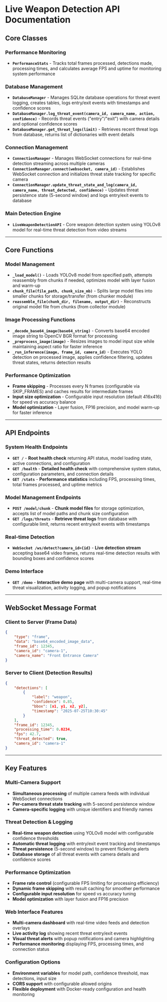 # Live Weapon Detection API Documentation

## **Core Classes**

### **Performance Monitoring**
- **`PerformanceStats`** - Tracks total frames processed, detections made, processing times, and calculates average FPS and uptime for monitoring system performance

### **Database Management**
- **`DatabaseManager`** - Manages SQLite database operations for threat event logging, creates tables, logs entry/exit events with timestamps and confidence scores
- **`DatabaseManager.log_threat_event(camera_id, camera_name, action, confidence)`** - Records threat events ("entry"/"exit") with camera details and optional confidence scores
- **`DatabaseManager.get_threat_logs(limit)`** - Retrieves recent threat logs from database, returns list of dictionaries with event details

### **Connection Management**
- **`ConnectionManager`** - Manages WebSocket connections for real-time detection streaming across multiple cameras
- **`ConnectionManager.connect(websocket, camera_id)`** - Establishes WebSocket connection and initializes threat state tracking for specific camera
- **`ConnectionManager.update_threat_state_and_log(camera_id, camera_name, threat_detected, confidence)`** - Updates threat persistence state (5-second window) and logs entry/exit events to database

### **Main Detection Engine**
- **`LiveWeaponDetectionAPI`** - Core weapon detection system using YOLOv8 model for real-time threat detection from video streams

---

## **Core Functions**

### **Model Management**
- **`_load_model()`** - Loads YOLOv8 model from specified path, attempts reassembly from chunks if needed, optimizes model with layer fusion and warm-up
- **`chunk_file(file_path, chunk_size_mb)`** - Splits large model files into smaller chunks for storage/transfer (from chunker module)
- **`reassemble_file(chunk_dir, filename, output_dir)`** - Reconstructs original model file from chunks (from collector module)

### **Image Processing Functions**
- **`_decode_base64_image(base64_string)`** - Converts base64 encoded image string to OpenCV BGR format for processing
- **`_preprocess_image(image)`** - Resizes images to model input size while maintaining aspect ratio for faster inference
- **`_run_inference(image, frame_id, camera_id)`** - Executes YOLO detection on processed image, applies confidence filtering, updates threat states, returns detection results

### **Performance Optimization**
- **Frame skipping** - Processes every N frames (configurable via SKIP_FRAMES) and caches results for intermediate frames
- **Input size optimization** - Configurable input resolution (default 416x416) for speed vs accuracy balance
- **Model optimization** - Layer fusion, FP16 precision, and model warm-up for faster inference

---

## **API Endpoints**

### **System Health Endpoints**
- **`GET /`** - **Root health check** returning API status, model loading state, active connections, and configuration
- **`GET /health`** - **Detailed health check** with comprehensive system status, configuration parameters, and connection details
- **`GET /stats`** - **Performance statistics** including FPS, processing times, total frames processed, and uptime metrics

### **Model Management Endpoints**
- **`POST /model/chunk`** - **Chunk model files** for storage optimization, accepts list of model paths and chunk size configuration
- **`GET /logs/threats`** - **Retrieve threat logs** from database with configurable limit, returns recent entry/exit events with timestamps

### **Real-time Detection**
- **`WebSocket /ws/detect?camera_id={id}`** - **Live detection stream** accepting base64 video frames, returns real-time detection results with bounding boxes and confidence scores

### **Demo Interface**
- **`GET /demo`** - **Interactive demo page** with multi-camera support, real-time threat visualization, activity logging, and popup notifications

---

## **WebSocket Message Format**

### **Client to Server (Frame Data)**
```json
{
    "type": "frame",
    "data": "base64_encoded_image_data",
    "frame_id": 12345,
    "camera_id": "camera-1",
    "camera_name": "Front Entrance Camera"
}
```

### **Server to Client (Detection Results)**
```json
{
    "detections": [
        {
            "label": "weapon",
            "confidence": 0.85,
            "bbox": [x1, y1, x2, y2],
            "timestamp": "2025-07-25T10:30:45"
        }
    ],
    "frame_id": 12345,
    "processing_time": 0.0234,
    "fps": 42.7,
    "threat_detected": true,
    "camera_id": "camera-1"
}
```

---

## **Key Features**

### **Multi-Camera Support**
- **Simultaneous processing** of multiple camera feeds with individual WebSocket connections
- **Per-camera threat state tracking** with 5-second persistence window
- **Camera-specific logging** with unique identifiers and friendly names

### **Threat Detection & Logging**
- **Real-time weapon detection** using YOLOv8 model with configurable confidence thresholds
- **Automatic threat logging** with entry/exit event tracking and timestamps
- **Threat persistence** (5-second window) to prevent flickering alerts
- **Database storage** of all threat events with camera details and confidence scores

### **Performance Optimization**
- **Frame rate control** (configurable FPS limiting for processing efficiency)
- **Dynamic frame skipping** with result caching for smoother performance
- **Configurable input resolution** for speed vs accuracy tuning
- **Model optimization** with layer fusion and FP16 precision

### **Web Interface Features**
- **Multi-camera dashboard** with real-time video feeds and detection overlays
- **Live activity log** showing recent threat entry/exit events
- **Visual threat alerts** with popup notifications and camera highlighting
- **Performance monitoring** displaying FPS, processing times, and connection status

### **Configuration Options**
- **Environment variables** for model path, confidence threshold, max detections, input size
- **CORS support** with configurable allowed origins
- **Flexible deployment** with Docker-ready configuration and health monitoring